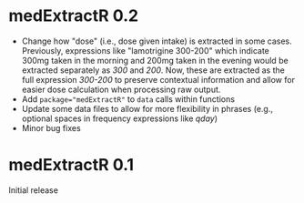 # medExtractR 0.2

- Change how "dose" (i.e., dose given intake) is extracted in some cases. Previously, expressions like "lamotrigine 300-200" which indicate 300mg taken in the morning and 200mg taken in the evening would be extracted separately as *300* and *200*. Now, these are extracted as the full expression *300-200* to preserve contextual information and allow for easier dose calculation when processing raw output.
- Add `package="medExtractR"` to `data` calls within functions 
- Update some data files to allow for more flexibility in phrases (e.g., optional spaces in frequency expressions like *qday*)
- Minor bug fixes

# medExtractR 0.1

Initial release
